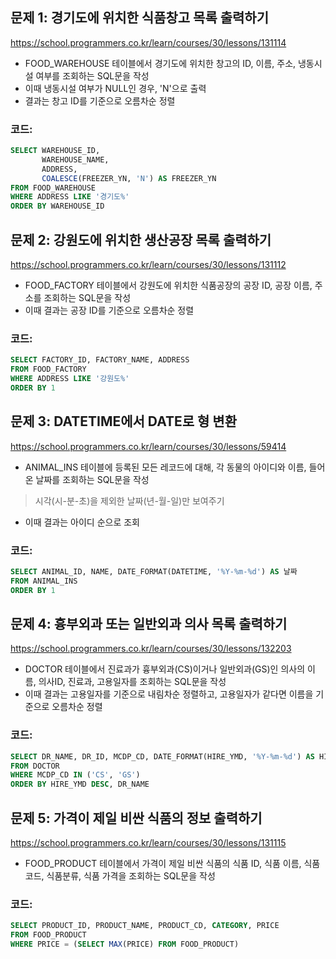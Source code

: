 ## 문제 1: 경기도에 위치한 식품창고 목록 출력하기

https://school.programmers.co.kr/learn/courses/30/lessons/131114

- FOOD_WAREHOUSE 테이블에서 경기도에 위치한 창고의 ID, 이름, 주소, 냉동시설 여부를 조회하는 SQL문을 작성
- 이때 냉동시설 여부가 NULL인 경우, 'N'으로 출력
- 결과는 창고 ID를 기준으로 오름차순 정렬

### 코드:
```sql
SELECT WAREHOUSE_ID,
       WAREHOUSE_NAME,
       ADDRESS,
       COALESCE(FREEZER_YN, 'N') AS FREEZER_YN
FROM FOOD_WAREHOUSE
WHERE ADDRESS LIKE '경기도%'
ORDER BY WAREHOUSE_ID
```

## 문제 2: 강원도에 위치한 생산공장 목록 출력하기

https://school.programmers.co.kr/learn/courses/30/lessons/131112

- FOOD_FACTORY 테이블에서 강원도에 위치한 식품공장의 공장 ID, 공장 이름, 주소를 조회하는 SQL문을 작성
- 이때 결과는 공장 ID를 기준으로 오름차순 정렬

### 코드:
```sql
SELECT FACTORY_ID, FACTORY_NAME, ADDRESS
FROM FOOD_FACTORY
WHERE ADDRESS LIKE '강원도%'
ORDER BY 1
```

## 문제 3: DATETIME에서 DATE로 형 변환

https://school.programmers.co.kr/learn/courses/30/lessons/59414

- ANIMAL_INS 테이블에 등록된 모든 레코드에 대해, 각 동물의 아이디와 이름, 들어온 날짜를 조회하는 SQL문을 작성
> 시각(시-분-초)을 제외한 날짜(년-월-일)만 보여주기
- 이때 결과는 아이디 순으로 조회

### 코드:
```sql
SELECT ANIMAL_ID, NAME, DATE_FORMAT(DATETIME, '%Y-%m-%d') AS 날짜
FROM ANIMAL_INS
ORDER BY 1
```

## 문제 4: 흉부외과 또는 일반외과 의사 목록 출력하기

https://school.programmers.co.kr/learn/courses/30/lessons/132203

- DOCTOR 테이블에서 진료과가 흉부외과(CS)이거나 일반외과(GS)인 의사의 이름, 의사ID, 진료과, 고용일자를 조회하는 SQL문을 작성
- 이때 결과는 고용일자를 기준으로 내림차순 정렬하고, 고용일자가 같다면 이름을 기준으로 오름차순 정렬

### 코드:
```sql
SELECT DR_NAME, DR_ID, MCDP_CD, DATE_FORMAT(HIRE_YMD, '%Y-%m-%d') AS HIRE_YMD
FROM DOCTOR
WHERE MCDP_CD IN ('CS', 'GS')
ORDER BY HIRE_YMD DESC, DR_NAME
```

## 문제 5: 가격이 제일 비싼 식품의 정보 출력하기

https://school.programmers.co.kr/learn/courses/30/lessons/131115

- FOOD_PRODUCT 테이블에서 가격이 제일 비싼 식품의 식품 ID, 식품 이름, 식품 코드, 식품분류, 식품 가격을 조회하는 SQL문을 작성

### 코드:
```sql
SELECT PRODUCT_ID, PRODUCT_NAME, PRODUCT_CD, CATEGORY, PRICE
FROM FOOD_PRODUCT
WHERE PRICE = (SELECT MAX(PRICE) FROM FOOD_PRODUCT)
```
